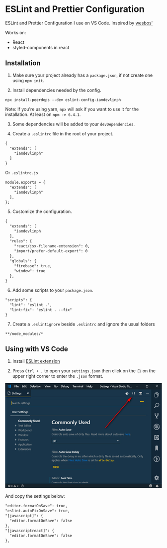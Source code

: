 # ESLint and Prettier Configuration

ESLint and Prettier Configuration I use on VS Code. Inspired by [wesbos'](https://github.com/wesbos/eslint-config-wesbos)

Works on:
- React
- styled-components in react

## Installation
1. Make sure your project already has a `package.json`, if not create one using `npm init`.

2. Install dependencies needed by the config.
```
npx install-peerdeps --dev eslint-config-iamdevlinph
```

Note: If you're using yarn, `npx` will ask if you want to use it for the installation. At least on `npm -v 6.4.1`.


3. Some dependencies will be added to your `devDependencies`.

4. Create a `.eslintrc` file in the root of your project.
```
{
  "extends": [
    "iamdevlinph"
  ]
}
```
Or `.eslintrc.js`
```
module.exports = {
  "extends": [
    "iamdevlinph"
  ],
};
```

5. Customize the configuration.
```
{
  "extends": [
    "iamdevlinph
  ],
  "rules": {
    "react/jsx-filename-extension": 0,
    "import/prefer-default-export": 0
  },
  "globals": {
    "firebase": true,
    "window": true
  },
}

```

6. Add some scripts to your `package.json`.
```
"scripts": {
  "lint": "eslint .",
  "lint:fix": "eslint . --fix"
}
```

7. Create a `.eslintignore` beside `.eslintrc` and ignore the usual folders
```
**/node_modules/*
```

## Using with VS Code
1. Install [ESLint extension](https://marketplace.visualstudio.com/items?itemName=dbaeumer.vscode-eslint)

2. Press `Ctrl + ,` to open your `settings.json` then click on the `{}` on the upper right corner to enter the `.json` format.

![settings.json](./settings-json.jpg)

And copy the settings below:
```
"editor.formatOnSave": true,
"eslint.autoFixOnSave": true,
"[javascript]": {
  "editor.formatOnSave": false
},
"[javascriptreact]": {
  "editor.formatOnSave": false
},
```

